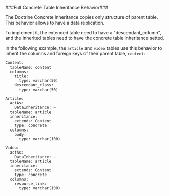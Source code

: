 ###Full Concrete Table Inheritance Behavior###

The Doctrine Concrete Inheritance copies only structure of parent table. This behavior allows to have a data replication.

To implement it, the extended table need to have a "descendant_column", and the inherited tables need to have the concrete table inheritance setted.

In the following example, the `article` and `video` tables use this behavior to inherit the columns and foreign keys of their parent table, `content`:

    Content:
      tableName: content
      columns:
        title:
          type: varchar(50)
        descendant_class:
          type: varchar(50)

    Article:
      actAs:
        DataInheritance: ~
      tableName: article
      inheritance:
        extends: Content
        type: concrete
      columns:
        body:
          type: varchar(100)

    Video:
      actAs:
        DataInheritance: ~
      tableName: article
      inheritance:
        extends: Content
        type: concrete
      columns:
        resource_link:
          type: varchar(100)
